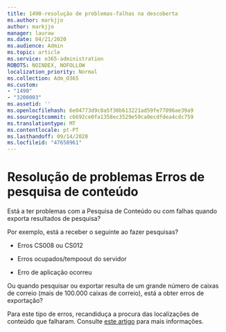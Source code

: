 ```yaml
---
title: 1490-resolução de problemas-falhas na descoberta
ms.author: markjjo
author: markjjo
manager: lauraw
ms.date: 04/21/2020
ms.audience: Admin
ms.topic: article
ms.service: o365-administration
ROBOTS: NOINDEX, NOFOLLOW
localization_priority: Normal
ms.collection: Adm_O365
ms.custom:
- "1490"
- "3200003"
ms.assetid: ''
ms.openlocfilehash: 6e04773d9c0a5f30b613221ad59fe77096ae39a9
ms.sourcegitcommit: c6692ce0fa1358ec3529e59ca0ecdfdea4cdc759
ms.translationtype: MT
ms.contentlocale: pt-PT
ms.lasthandoff: 09/14/2020
ms.locfileid: "47658961"
---
```

# <a name="troubleshoot-content-search-errors"></a>Resolução de problemas Erros de pesquisa de conteúdo

Está a ter problemas com a Pesquisa de Conteúdo ou com falhas quando exporta resultados de pesquisa?

Por exemplo, está a receber o seguinte ao fazer pesquisas?

- Erros CS008 ou CS012

- Erros ocupados/tempoout do servidor

- Erro de aplicação ocorreu

Ou quando pesquisar ou exportar resulta de um grande número de caixas de correio (mais de 100.000 caixas de correio), está a obter erros de exportação?

Para este tipo de erros, recandiduça a procura das localizações de conteúdo que falharam. Consulte  [este artigo](https://docs.microsoft.com/microsoft-365/compliance/retry-failed-content-search) para mais informações.
